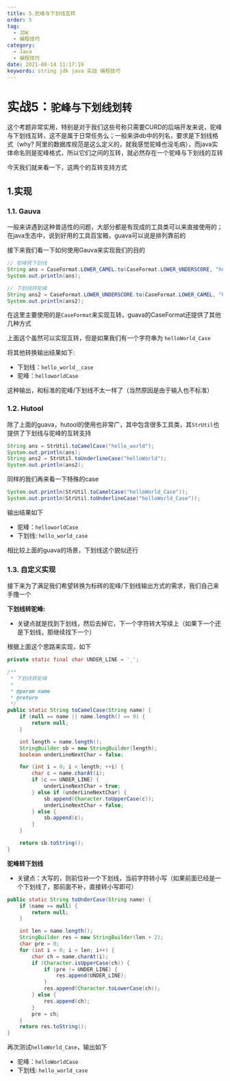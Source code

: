 ```yaml
---
title: 5.驼峰与下划线互转
order: 5
tag:
  - JDK
  - 编程技巧
category:
  - Java
  - 编程技巧
date: 2021-08-14 11:17:19
keywords: string jdk java 实战 编程技巧
---
```


# 实战5：`驼峰与下划线划转`

这个考题非常实用，特别是对于我们这些号称只需要CURD的后端开发来说，驼峰与下划线互转，这不是属于日常任务么；一般来讲db中的列名，要求是下划线格式（why? 阿里的数据库规范是这么定义的，就我感觉驼峰也没毛病），而java实体命名则是驼峰格式，所以它们之间的互转，就必然存在一个驼峰与下划线的互转

今天我们就来看一下，这两个的互转支持方式

<!-- more -->

## 1.实现

### 1.1. Gauva

一般来讲遇到这种普适性的问题，大部分都是有现成的工具类可以来直接使用的；在java生态中，说到好用的工具百宝箱，guava可以说是排列靠前的

接下来我们看一下如何使用Gauva来实现我们的目的

```java
// 驼峰转下划线
String ans = CaseFormat.LOWER_CAMEL.to(CaseFormat.LOWER_UNDERSCORE, "helloWorld");
System.out.println(ans);

// 下划线转驼峰
String ans2 = CaseFormat.LOWER_UNDERSCORE.to(CaseFormat.LOWER_CAMEL, "hello_world");
System.out.println(ans2);
```

在这里主要使用的是`CaseFormat`来实现互转，guava的CaseFormat还提供了其他几种方式

上面这个虽然可以实现互转，但是如果我们有一个字符串为 `helloWorld_Case`

将其他转换输出结果如下:

- 下划线：`hello_world__case`
- 驼峰：`helloworldCase`


这种输出，和标准的驼峰/下划线不太一样了（当然原因是由于输入也不标准）


### 1.2. Hutool

除了上面的guava，hutool的使用也非常广，其中包含很多工具类，其`StrUtil`也提供了下划线与驼峰的互转支持

```java
String ans = StrUtil.toCamelCase("hello_world");
System.out.println(ans);
String ans2 = StrUtil.toUnderlineCase("helloWorld");
System.out.println(ans2);
```

同样的我们再来看一下特殊的case

```java
System.out.println(StrUtil.toCamelCase("helloWorld_Case"));
System.out.println(StrUtil.toUnderlineCase("helloWorld_Case"));
```

输出结果如下

- 驼峰：`helloworldCase`
- 下划线: `hello_world_case`

相比较上面的guava的场景，下划线这个貌似还行

### 1.3. 自定义实现

接下来为了满足我们希望转换为标砖的驼峰/下划线输出方式的需求，我们自己来手撸一个

**下划线转驼峰:**

- 关键点就是找到下划线，然后去掉它，下一个字符转大写续上（如果下一个还是下划线，那继续找下一个）

根据上面这个思路来实现，如下

```java
private static final char UNDER_LINE = '_';

/**
 * 下划线转驼峰
 *
 * @param name
 * @return
 */
public static String toCamelCase(String name) {
    if (null == name || name.length() == 0) {
        return null;
    }

    int length = name.length();
    StringBuilder sb = new StringBuilder(length);
    boolean underLineNextChar = false;

    for (int i = 0; i < length; ++i) {
        char c = name.charAt(i);
        if (c == UNDER_LINE) {
            underLineNextChar = true;
        } else if (underLineNextChar) {
            sb.append(Character.toUpperCase(c));
            underLineNextChar = false;
        } else {
            sb.append(c);
        }
    }

    return sb.toString();
}
```

**驼峰转下划线**

- 关键点：大写的，则前位补一个下划线，当前字符转小写（如果前面已经是一个下划线了，那前面不补，直接转小写即可）

```java
public static String toUnderCase(String name) {
    if (name == null) {
        return null;
    }

    int len = name.length();
    StringBuilder res = new StringBuilder(len + 2);
    char pre = 0;
    for (int i = 0; i < len; i++) {
        char ch = name.charAt(i);
        if (Character.isUpperCase(ch)) {
            if (pre != UNDER_LINE) {
                res.append(UNDER_LINE);
            }
            res.append(Character.toLowerCase(ch));
        } else {
            res.append(ch);
        }
        pre = ch;
    }
    return res.toString();
}
```

再次测试`helloWorld_Case`，输出如下

- 驼峰：`helloWorldCase`
- 下划线: `hello_world_case`
